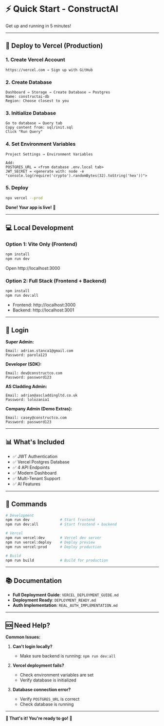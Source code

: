 # ⚡ Quick Start - ConstructAI

Get up and running in 5 minutes!

---

## 🚀 Deploy to Vercel (Production)

### **1. Create Vercel Account**
```
https://vercel.com → Sign up with GitHub
```

### **2. Create Database**
```
Dashboard → Storage → Create Database → Postgres
Name: constructai-db
Region: Choose closest to you
```

### **3. Initialize Database**
```
Go to database → Query tab
Copy content from: sql/init.sql
Click "Run Query"
```

### **4. Set Environment Variables**
```
Project Settings → Environment Variables

Add:
POSTGRES_URL = <from database .env.local tab>
JWT_SECRET = <generate with: node -e "console.log(require('crypto').randomBytes(32).toString('hex'))">
```

### **5. Deploy**
```bash
npx vercel --prod
```

**Done! Your app is live!** 🎉

---

## 💻 Local Development

### **Option 1: Vite Only (Frontend)**
```bash
npm install
npm run dev
```
Open http://localhost:3000

### **Option 2: Full Stack (Frontend + Backend)**
```bash
npm install
npm run dev:all
```
- Frontend: http://localhost:3000
- Backend: http://localhost:3001

---

## 🔐 Login

**Super Admin:**
```
Email: adrian.stanca1@gmail.com
Password: parola123
```

**Developer (SDK):**
```
Email: dev@constructco.com
Password: password123
```

**AS Cladding Admin:**
```
Email: adrian@ascladdingltd.co.uk
Password: lolozania1
```

**Company Admin (Demo Extras):**
```
Email: casey@constructco.com
Password: password123
```

---

## 📊 What's Included

- ✅ JWT Authentication
- ✅ Vercel Postgres Database
- ✅ 4 API Endpoints
- ✅ Modern Dashboard
- ✅ Multi-Tenant Support
- ✅ AI Features

---

## 🎯 Commands

```bash
# Development
npm run dev              # Start frontend
npm run dev:all          # Start frontend + backend

# Vercel
npm run vercel:dev       # Vercel dev server
npm run vercel:deploy    # Deploy preview
npm run vercel:prod      # Deploy production

# Build
npm run build            # Build for production
```

---

## 📚 Documentation

- **Full Deployment Guide**: `VERCEL_DEPLOYMENT_GUIDE.md`
- **Deployment Ready**: `DEPLOYMENT_READY.md`
- **Auth Implementation**: `REAL_AUTH_IMPLEMENTATION.md`

---

## 🆘 Need Help?

**Common Issues:**

1. **Can't login locally?**
   - Make sure backend is running: `npm run dev:all`

2. **Vercel deployment fails?**
   - Check environment variables are set
   - Verify database is initialized

3. **Database connection error?**
   - Verify `POSTGRES_URL` is correct
   - Check database is running

---

**🚀 That's it! You're ready to go!** 🎉
